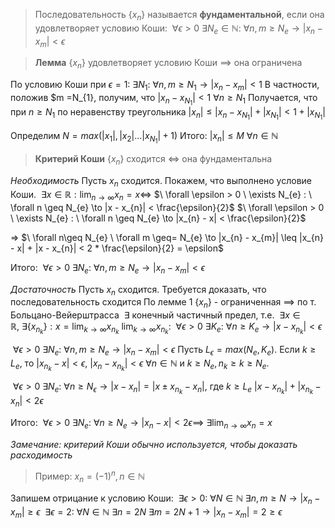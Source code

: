  >Последовательность $\{x_{n}\}$ называется **фундаментальной**, если она удовлетворяет условию Коши: $\ \forall \epsilon>0 \ \exists N_{e} \in \mathbb{N} : \ \forall n, m \geq N_{e} \to |x_{n} - x_{m}| < \epsilon$

> **Лемма**
> $\{ x_{n} \}$ удовлетворяет условию Коши $\implies$ она ограничена

По условию Коши при $\epsilon = 1: \ \exists N_{1} : \ \forall n, m \geq N_{1} \to |x_{n} - x_{m}| < 1$
В частности, положив $m =N_{1}, получим, что $|x_{n} - x_{N_{1}}| < 1 \ \forall n \geq N_{1}$
Получается, что при $n \geq N_{1}$ по неравенству треугольника $|x_{n}| \leq |x_{n} - x_{N_{1}}| + |x_{N_{1}}| < 1 + |x_{N_{1}}|$

Определим $N = max(|x_{1}|, |x_{2}| \dots |x_{N_{1}}| + 1)$
Итого: $|x_{n}| \leq M \ \forall n \in \mathbb{N}$

> **Критерий Коши**
> $\{ x_{n} \}$ сходится $\iff$ она фундаментальна

*Необходимость*
Пусть $x_{n}$ сходится. Покажем, что выполнено условие Коши.
$\ \exists x \in \mathbb{R} : \lim_{ n \to \infty }x_{n} = x \iff$ 
$\ \forall \epsilon > 0 \ \exists N_{e} : \ \forall n \geq N_{e} \to |x - x_{n}| < \frac{\epsilon}{2}$
$\ \forall \epsilon > 0 \ \exists N_{e} : \ \forall n \geq N_{e} \to |x_{n} - x| < \frac{\epsilon}{2}$

=> $\ \forall n\geq N_{e} \ \forall m \geq= N_{e} \to |x_{n} - x_{m}| \leq |x_{n} - x| + |x - x_{n}| < 2 * \frac{\epsilon}{2} = \epsilon$

Итого: $\ \forall \epsilon > 0 \ \exists N_{e} : \ \forall n, m \geq N_{e} \to |x_{n} - x_{m}| < \epsilon$

*Достаточность*
Пусть $x_{n}$ сходится. Требуется доказать, что последовательность сходится
По лемме 1 $\{ x_{n} \}$ - ограниченная $\implies$  по т. Больцано-Вейерштрасса $\ \exists$ конечный частичный предел, т.е. $\ \exists x \in \mathbb{R}, \ \exists \{ x_{n_{k}} \} : x = \lim_{ k \to \infty } x_{n_{k}}$
$\lim_{ k \to \infty } x_{n_{k}}$: $\ \forall \epsilon > 0 \ \exists K_{e} : \ \forall n \geq K_{e} \to |x - x_{n_{k}}| < \epsilon$

$\ \forall \epsilon > 0 \ \exists N_{e} : \ \forall n, m \geq N_{e} \to |x_{n} - x_{m}| < \epsilon$
Пусть $L_{\epsilon} = max(N_{e}, K_{e})$. Если $k \geq L_{e}$, то $|x_{n_{k}} - x| < \epsilon$, $|x_{n} - x_{n_{k}}| < \epsilon \ \forall n \in \mathbb{N}$ и $k \geq N_{e}, n_{k} \geq k \geq N_{e}$.

$\ \forall \epsilon > 0 \ \exists N_{e} : \ \forall n \geq N_{\epsilon} \to |x - x_{n}| = |x \pm x_{n_{k}} - x_{n}|$, где $k \geq L_{e}$
$|x - x_{n_{k}}| + |x_{n_{k}} - x_{n}| < 2\epsilon$

Итого: $\ \forall \epsilon > 0 \ \exists N_{e} : \ \forall n \geq N_{e} \to |x_{n} - x| < 2\epsilon \implies \ \exists \lim_{ n \to \infty } x_{n} = x$

*Замечание: критерий Коши обычно используется, чтобы доказать расходимость*

>Пример: $x_{n} = (-1)^n, n \in \mathbb{N}$

Запишем отрицание к условию Коши: $\ \exists \epsilon > 0 : \ \forall N \in \mathbb{N} \ \exists n, m \geq N \to |x_{n} - x_{m}| \geq \epsilon$
$\ \exists \epsilon = 2 : \ \forall N \in \mathbb{N} \ \exists n = 2N \ \exists m = 2N + 1 \to |x_{n} - x_{m}| = 2 \geq \epsilon$
